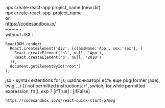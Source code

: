 
npx create-react-app project_name (new dir) <br />
npx create-react-app .project_name <br />
or <br/>
https://codesandbox.io/ <br />
– – – – - <br />
without JSX :
  ```
ReactDOM.render(
    React.createElement('div', {className:'App', sex:'sex'}, [
      React.createElement('h1', null, 'App'),
      React.createElement('p', null, '2010')
    ]),
    document.getElementById('root')
);
  ```
jsx - syntax extentions for js; шаблонизатор( есть еще pug(former jade), twig ...)
{}
not permitted instructions: if ,switch, for,while
permitted expression: fn(), exp ? [ifTrue] : [ifFalse]
```
https://codesandbox.io/s/react-quick-start-p7m0g
```
